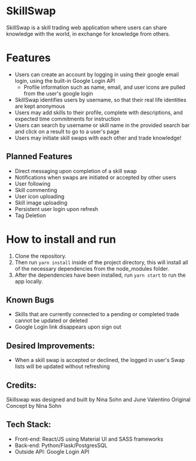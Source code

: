 # SkillSwap

SkillSwap is a skill trading web application where users can share knowledge with the world, in exchange for knowledge from others.

# Features
- Users can create an account by logging in using their google email login, using the built-in Google Login API
  - Profile information such as name, email, and user icons are pulled from the user's google login
- SkillSwap identifies users by username, so that their real life identities are kept anonymous
- Users may add skills to their profile, complete with descriptions, and expected time commitments for instruction
- Users can search by username or skill name in the provided search bar and click on a result to go to a user's page
- Users may initiate skill swaps with each other and trade knowledge!

## Planned Features
- Direct messaging upon completion of a skill swap
- Notifications when swaps are initiated or accepted by other users
- User following
- Skill commenting
- User icon uploading
- Skill image uploading
- Persistent user login upon refresh
- Tag Deletion

# How to install and run
1. Clone the repository. 
2. Then run `yarn install` inside of the project directory, this will install all of the necessary dependencies from the node_modules folder. 
3. After the dependencies have been installed, run `yarn start` to run the app locally.

## Known Bugs
- Skills that are currently connected to a pending or completed trade cannot be updated or deleted
- Google Login link disappears upon sign out

## Desired Improvements:
- When a skill swap is accepted or declined, the logged in user's Swap lists will be updated without refreshing

## Credits:
Skillswap was designed and built by Nina Sohn and June Valentino
Original Concept by Nina Sohn

## Tech Stack:
- Front-end: React/JS using Material UI and SASS frameworks
- Back-end: Python/Flask/PostgresSQL
- Outside API: Google Login API